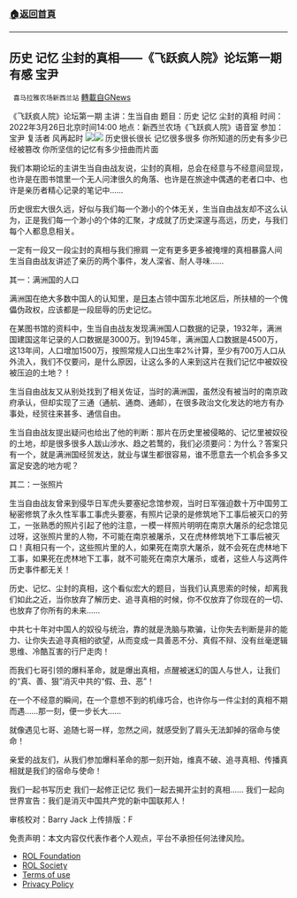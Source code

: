 ###  [:house:返回首頁](https://github.com/ourhimalayas/txt)
---


## 历史 记忆 尘封的真相——《飞跃疯人院》论坛第一期有感 宝尹
` 喜马拉雅农场新西兰站` [轉載自GNews](https://gnews.org/zh-hans/2263364/)

《飞跃疯人院》论坛第一期
主讲：生当自由
题目：历史 记忆 尘封的真相
时间：2022年3月26日北京时间14:00
地点：新西兰农场《飞跃疯人院》语音室
参加：宝尹 复活者 风再起时
![](https://assets.gnews.org/wp-content/uploads/2022/03/PHOTO-2022-03-23-05-10-20-4.jpg)![](https://assets.gnews.org/wp-content/uploads/2022/03/满洲.png)
历史很长很长
记忆很多很多
你所知道的历史有多少已经被篡改
你所坚信的记忆有多少扭曲而片面

我们本期论坛的主讲生当自由战友说，尘封的真相，总会在经意与不经意间显现，也许是在图书馆里一个无人问津很久的角落、也许是在旅途中偶遇的老者口中、也许是亲历者精心记录的笔记中……

历史很宏大很久远，好似与我们每一个渺小的个体无关，生当自由战友却不这么认为，正是我们每一个渺小的个体的汇聚，才成就了历史深邃与高远，历史，与我们每个人都息息相关。

一定有一段又一段尘封的真相与我们擦肩
一定有更多更多被掩埋的真相暴露人间
生当自由战友讲述了亲历的两个事件，发人深省、耐人寻味……

其一：满洲国的人口

满洲国在绝大多数中国人的认知里，是[日本](https://baike.baidu.com/item/%E6%97%A5%E6%9C%AC/111617)占领中国东北地区后，所扶植的一个傀儡伪政权，应该都是一段屈辱的历史记忆。

在某图书馆的资料中，生当自由战友发现满洲国人口数据的记录，1932年，满洲国建国这年记录的人口数据是3000万。到1945年，满洲国人口数据是4500万，这13年间，人口增加1500万，按照常规人口出生率2%计算，至少有700万人口从外流入，我们不仅要问，是什么原因，让这么多的人来到这片在我们记忆中被奴役被压迫的土地？！

生当自由战友又从别处找到了相关佐证，当时的满洲国，虽然没有被当时的南京政府承认，但却实现了三通（通航、通商、通邮），在很多政治文化发达的地方有办事处，经贸往来甚多、通信自由。

生当自由战友提出疑问也给出了他的判断：那片在历史里被侵略的、记忆里被奴役的土地，却是很多很多人跋山涉水、趋之若鹜的，我们必须要问：为什么？答案只有一个，就是满洲国经贸发达，就业与谋生都很容易，谁不愿意去一个机会多多又富足安逸的地方呢？

其二：一张照片

生当自由战友曾来到侵华日军虎头要塞纪念馆参观，当时日军强迫数十万中国劳工秘密修筑了永久性军事工事虎头要塞，有照片记录的是修筑地下工事后被灭口的劳工，一张熟悉的照片引起了他的注意，一模一样照片明明在南京大屠杀的纪念馆见过呀，这张照片里的人物，不可能在南京被屠杀，又在虎林修筑地下工事后被灭口！真相只有一个，这些照片里的人，如果死在南京大屠杀，就不会死在虎林地下工事，如果死在虎林地下工事，就不可能死在南京大屠杀，或者，这些人与这两件历史事件都无关！

历史、记忆、尘封的真相，这个看似宏大的题目，当我们认真思索的时候，却离我们如此之近，当你放弃了解历史、追寻真相的时候，你不仅放弃了你现在的一切、也放弃了你所有的未来……

中共七十年对中国人的奴役与统治，靠的就是洗脑与欺骗，让你失去判断是非的能力、让你失去追寻真相的欲望，从而变成一具善恶不分、真假不辩、没有丝毫逻辑思维、冷酷互害的行尸走肉！

而我们七哥引领的爆料革命，就是爆出真相，点醒被迷幻的国人与世人，让我们的“真、善、狠”消灭中共的“假、丑、恶”！

在一个不经意的瞬间，在一个意想不到的机缘巧合，也许你与一件尘封的真相不期而遇……那一刻，便一步长大……

就像遇见七哥、追随七哥一样，忽然之间，就感受到了肩头无法卸掉的宿命与使命！

亲爱的战友们，从我们参加爆料革命的那一刻开始，维真不破、追寻真相、传播真相就是我们的宿命与使命！

我们一起书写历史
我们一起修正记忆
我们一起去揭开尘封的真相……
我们一起向世界宣告：我们是消灭中国共产党的新中国联邦人！



审核校对：Barry Jack
上传排版：F

 

免责声明：本文内容仅代表作者个人观点，平台不承担任何法律风险。

- [ROL Foundation](https://rolfoundation.org/)
- [ROL Society](https://rolsociety.org/)
- [Terms of use](https://gnews.org/terms-of-use-3/)
- [Privacy Policy](https://gnews.org/privacy-policy/)
